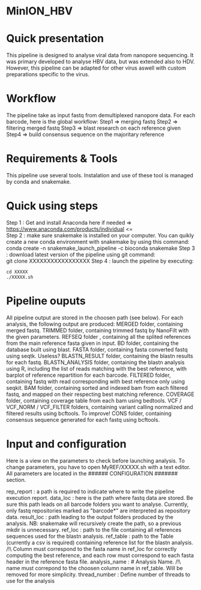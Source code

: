 # MinION_HBV

# Quick presentation

This pipeline is designed to analyse viral data from nanopore sequencing. It was primary developed to analyse HBV data, but was extended also to HDV. However, this pipeline can be adapted for other virus aswell with custom preparations specific to the virus.

# Workflow

The pipeline take as input fastq from demultiplexed nanopore data.
For each barcode, here is the global workflow:
Step1 => merging fastq
Step2 => filtering merged fastq
Step3 => blast research on each reference given
Step4 => build consensus sequence on the majoritary reference

# Requirements & Tools

This pipeline use several tools.
Instalation and use of these tool is managed by conda and snakemake.

# Quick using steps

Step 1 : Get and install Anaconda here if needed => https://www.anaconda.com/products/individual <=  
Step 2 : make sure snakemake is installed on your computer. You can quikly create a new conda environment with snakemake by using this command:  
    conda create -n snakemake_launch_pipeline -c bioconda snakemake
Step 3 : download latest version of the pipeline using git command:  
    git clone XXXXXXXXXXXXXXXXX
Step 4 : launch the pipeline by executing:  
```
cd XXXXX
./XXXXX.sh
```

# Pipeline ouputs

All pipeline output are stored in the choosen path (see below).
For each analysis, the following output are produced:
MERGED folder, containing merged fastq.
TRIMMED folder, containing trimmed fastq by NanoFilt with the given parameters.
REFSEQ folder , containing all the splited references from the main reference fasta given in input.
BD folder, containing the database built using blast.
FASTA folder, containing fasta converted fastq using seqtk. Useless?
BLASTN_RESULT folder, containing the blastn results for each fastq.
BLASTN_ANALYSIS folder, containing the blastn analysis using R, including the list of reads matching with the best reference, with barplot of reference repartition for each barcode.
FILTERED folder, containing fastq with read corresponding with best reference only using seqkit.
BAM folder, containing sorted and indexed bam from each filtered fastq, and mapped on their respecting best matching reference.
COVERAGE folder, containing coverage table from each bam using bedtools.
VCF / VCF_NORM / VCF_FILTER folders, containing variant calling normalized and filtered results using bcftools. To improve!
CONS folder, containing consensus sequence generated for each fastq using bcftools.


# Input and configuration

Here is a view on the parameters to check before launching analysis. To change parameters, you have to open MyREF/XXXXX.sh with a text editor. All parameters are located in the ###### CONFIGURATION ####### section.

rep_report : a path is required to indicate where to write the pipeline execution report.
data_loc : here is the path where fastq data are stored. Be sure this path leads on all barcode folders you want to analyse. Currently, only fastq repositories marked as "barcode*" are interpreted as repository data.
result_loc : path leading to the output folders produced by the analysis. NB: snakemake will recursively create the path, so a previous mkdir is unnecessary.
ref_loc : path to the file containing all references sequences used for the blastn analysis.
ref_table : path to the Table (currently a csv is required) containing reference list for the blastn analysis. /!\ Column must correspond to the fasta name in ref_loc for correctly computing the best reference, and each row must correspond to each fasta header in the reference fasta file.
analysis_name : # Analysis Name. /!\ name must correpond to the choosen column name in ref_table. Will be removed for more simplicity.
thread_number : Define number of threads to use for the analysis